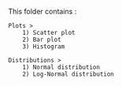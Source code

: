This folder contains : 
    
    Plots >
        1) Scatter plot
        2) Bar plot
        3) Histogram

    Distributions >
        1) Normal distribution
        2) Log-Normal distribution
